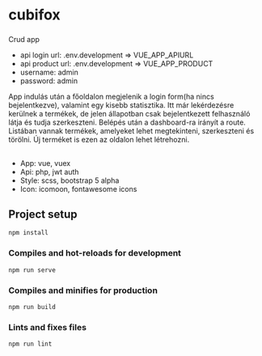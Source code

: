 # cubifox

###
Crud app

- api login url: .env.development => VUE_APP_APIURL
- api product url: .env.development => VUE_APP_PRODUCT
- username: admin
- password: admin

App indulás után a főoldalon megjelenik a login form(ha nincs bejelentkezve), valamint egy kisebb statisztika. Itt már lekérdezésre kerülnek a termékek, de jelen állapotban csak bejelentkezett felhasználó látja és tudja szerkeszteni.
Belépés után a dashboard-ra irányít a route. Listában vannak termékek, amelyeket lehet megtekinteni, szerkeszteni és törölni. Új terméket is ezen az oldalon lehet létrehozni. 

##
- App: vue, vuex
- Api: php, jwt auth
- Style: scss, bootstrap 5 alpha
- Icon: icomoon, fontawesome icons

## Project setup
```
npm install
```

### Compiles and hot-reloads for development
```
npm run serve
```

### Compiles and minifies for production
```
npm run build
```

### Lints and fixes files
```
npm run lint
```
